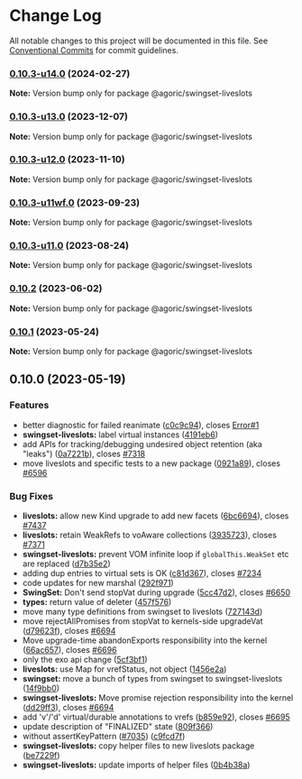 # Change Log

All notable changes to this project will be documented in this file.
See [Conventional Commits](https://conventionalcommits.org) for commit guidelines.

### [0.10.3-u14.0](https://github.com/Agoric/agoric-sdk/compare/@agoric/swingset-liveslots@0.10.3-u13.0...@agoric/swingset-liveslots@0.10.3-u14.0) (2024-02-27)

**Note:** Version bump only for package @agoric/swingset-liveslots





### [0.10.3-u13.0](https://github.com/Agoric/agoric-sdk/compare/@agoric/swingset-liveslots@0.10.3-u12.0...@agoric/swingset-liveslots@0.10.3-u13.0) (2023-12-07)

**Note:** Version bump only for package @agoric/swingset-liveslots





### [0.10.3-u12.0](https://github.com/Agoric/agoric-sdk/compare/@agoric/swingset-liveslots@0.10.3-u11wf.0...@agoric/swingset-liveslots@0.10.3-u12.0) (2023-11-10)

**Note:** Version bump only for package @agoric/swingset-liveslots





### [0.10.3-u11wf.0](https://github.com/Agoric/agoric-sdk/compare/@agoric/swingset-liveslots@0.10.3-u11.0...@agoric/swingset-liveslots@0.10.3-u11wf.0) (2023-09-23)

**Note:** Version bump only for package @agoric/swingset-liveslots





### [0.10.3-u11.0](https://github.com/Agoric/agoric-sdk/compare/@agoric/swingset-liveslots@0.10.2...@agoric/swingset-liveslots@0.10.3-u11.0) (2023-08-24)

**Note:** Version bump only for package @agoric/swingset-liveslots





### [0.10.2](https://github.com/Agoric/agoric-sdk/compare/@agoric/swingset-liveslots@0.10.1...@agoric/swingset-liveslots@0.10.2) (2023-06-02)

**Note:** Version bump only for package @agoric/swingset-liveslots





### [0.10.1](https://github.com/Agoric/agoric-sdk/compare/@agoric/swingset-liveslots@0.10.0...@agoric/swingset-liveslots@0.10.1) (2023-05-24)

**Note:** Version bump only for package @agoric/swingset-liveslots





## 0.10.0 (2023-05-19)


### Features

* better diagnostic for failed reanimate ([c0c9c94](https://github.com/Agoric/agoric-sdk/commit/c0c9c9433648d520aa2bcdbadbbfe877831567c7)), closes [Error#1](https://github.com/Agoric/Error/issues/1)
* **swingset-liveslots:** label virtual instances ([4191eb6](https://github.com/Agoric/agoric-sdk/commit/4191eb62d0e64048c3c715e5f71a53a747267350))
* add APIs for tracking/debugging undesired object retention (aka "leaks") ([0a7221b](https://github.com/Agoric/agoric-sdk/commit/0a7221b3c04f3b2894c30346fa2ea6fb0130c046)), closes [#7318](https://github.com/Agoric/agoric-sdk/issues/7318)
* move liveslots and specific tests to a new package ([0921a89](https://github.com/Agoric/agoric-sdk/commit/0921a8903b72cfefdf05a5906bcfb826cac1cc2f)), closes [#6596](https://github.com/Agoric/agoric-sdk/issues/6596)


### Bug Fixes

* **liveslots:** allow new Kind upgrade to add new facets ([6bc6694](https://github.com/Agoric/agoric-sdk/commit/6bc6694968e6d2f529e7c91ec1efb11fdff2e2d3)), closes [#7437](https://github.com/Agoric/agoric-sdk/issues/7437)
* **liveslots:** retain WeakRefs to voAware collections ([3935723](https://github.com/Agoric/agoric-sdk/commit/393572396781afd17691e1366abeba696228a24e)), closes [#7371](https://github.com/Agoric/agoric-sdk/issues/7371)
* **swingset-liveslots:** prevent VOM infinite loop if `globalThis.WeakSet` etc are replaced ([d7b35e2](https://github.com/Agoric/agoric-sdk/commit/d7b35e28715a715ef510f2717e0040fa017caab4))
* adding dup entries to virtual sets is OK ([c81d367](https://github.com/Agoric/agoric-sdk/commit/c81d3677d8085eb4debe5baa416816ff94d582cf)), closes [#7234](https://github.com/Agoric/agoric-sdk/issues/7234)
* code updates for new marshal ([292f971](https://github.com/Agoric/agoric-sdk/commit/292f971769db69e61782f96638c2f687c3f95ac2))
* **SwingSet:** Don't send stopVat during upgrade ([5cc47d2](https://github.com/Agoric/agoric-sdk/commit/5cc47d2d8892690f8c1653630b41dd64cc42d73b)), closes [#6650](https://github.com/Agoric/agoric-sdk/issues/6650)
* **types:** return value of deleter ([457f576](https://github.com/Agoric/agoric-sdk/commit/457f5765b9fc0a693e6eb5e6644ddf4af3b791db))
* move many type definitions from swingset to liveslots ([727143d](https://github.com/Agoric/agoric-sdk/commit/727143d5562498e2e3013c34304f229b4dd11da5))
* move rejectAllPromises from stopVat to kernels-side upgradeVat ([d79623f](https://github.com/Agoric/agoric-sdk/commit/d79623f3fb3b87653dba1c71eb1153711c9d962c)), closes [#6694](https://github.com/Agoric/agoric-sdk/issues/6694)
* Move upgrade-time abandonExports responsibility into the kernel ([66ac657](https://github.com/Agoric/agoric-sdk/commit/66ac657d51d3d1be61ee4a6e9a621a664086ee57)), closes [#6696](https://github.com/Agoric/agoric-sdk/issues/6696)
* only the exo api change ([5cf3bf1](https://github.com/Agoric/agoric-sdk/commit/5cf3bf10a71dd02094365a66e87032e5d17d004f))
* **liveslots:** use Map for vrefStatus, not object ([1456e2a](https://github.com/Agoric/agoric-sdk/commit/1456e2ae006bb1c702383cedda5e5c407968840e))
* **swingset:** move a bunch of types from swingset to swingset-liveslots ([14f9bb0](https://github.com/Agoric/agoric-sdk/commit/14f9bb00c82c085dc647f23b6c90b26e6a0a6dfd))
* **swingset-liveslots:** Move promise rejection responsibility into the kernel ([dd29ff3](https://github.com/Agoric/agoric-sdk/commit/dd29ff35c5dc72efbbf7087849182aa7f04b2bb1)), closes [#6694](https://github.com/Agoric/agoric-sdk/issues/6694)
* add 'v'/'d' virtual/durable annotations to vrefs ([b859e92](https://github.com/Agoric/agoric-sdk/commit/b859e92fe041415d6e34250f672a10ad927aa33e)), closes [#6695](https://github.com/Agoric/agoric-sdk/issues/6695)
* update description of "FINALIZED" state ([809f366](https://github.com/Agoric/agoric-sdk/commit/809f3660c083467e76deb1487015cb24205a801d))
* without assertKeyPattern ([#7035](https://github.com/Agoric/agoric-sdk/issues/7035)) ([c9fcd7f](https://github.com/Agoric/agoric-sdk/commit/c9fcd7f82757732435cd96f3377e4fbfb6586ce7))
* **swingset-liveslots:** copy helper files to new liveslots package ([be7229f](https://github.com/Agoric/agoric-sdk/commit/be7229f7217c1ecc523069a57945a372f4a1e00e))
* **swingset-liveslots:** update imports of helper files ([0b4b38a](https://github.com/Agoric/agoric-sdk/commit/0b4b38a1f9efbb3e1e860172b0b802548d18ae2e))
